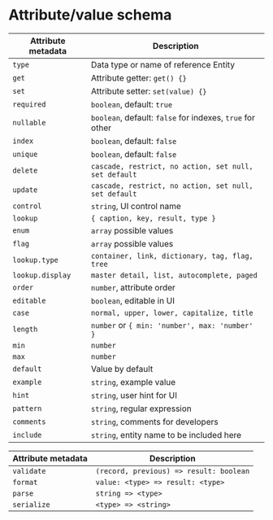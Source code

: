 # Attribute/value schema

| Attribute metadata | Description                                               |
| ------------------ | --------------------------------------------------------- |
| `type`             | Data type or name of reference Entity                     |
| `get`              | Attribute getter: `get() {}`                              |
| `set`              | Attribute setter: `set(value) {}`                         |
| `required`         | `boolean`, default: `true`                                |
| `nullable`         | `boolean`, default: `false` for indexes, `true` for other |
| `index`            | `boolean`, default: `false`                               |
| `unique`           | `boolean`, default: `false`                               |
| `delete`           | `cascade, restrict, no action, set null, set default`     |
| `update`           | `cascade, restrict, no action, set null, set default`     |
| `control`          | `string`, UI control name                                 |
| `lookup`           | `{ caption, key, result, type }`                          |
| `enum`             | `array` possible values                                   |
| `flag`             | `array` possible values                                   |
| `lookup.type`      | `container, link, dictionary, tag, flag, tree`            |
| `lookup.display`   | `master detail, list, autocomplete, paged`                |
| `order`            | `number`, attribute order                                 |
| `editable`         | `boolean`, editable in UI                                 |
| `case`             | `normal, upper, lower, capitalize, title`                 |
| `length`           | `number` or `{ min: 'number', max: 'number' }`            |
| `min`              | `number`                                                  |
| `max`              | `number`                                                  |
| `default`          | Value by default                                          |
| `example`          | `string`, example value                                   |
| `hint`             | `string`, user hint for UI                                |
| `pattern`          | `string`, regular expression                              |
| `comments`         | `string`, comments for developers                         |
| `include`          | `string`, entity name to be included here                 |

| Attribute metadata   | Description                                         |
| -------------------- | --------------------------------------------------- |
| `validate`           | `(record, previous) => result: boolean`             |
| `format`             | `value: <type> => result: <type>`                   |
| `parse`              | `string => <type>`                                  |
| `serialize`          | `<type> => <string>`                                |
